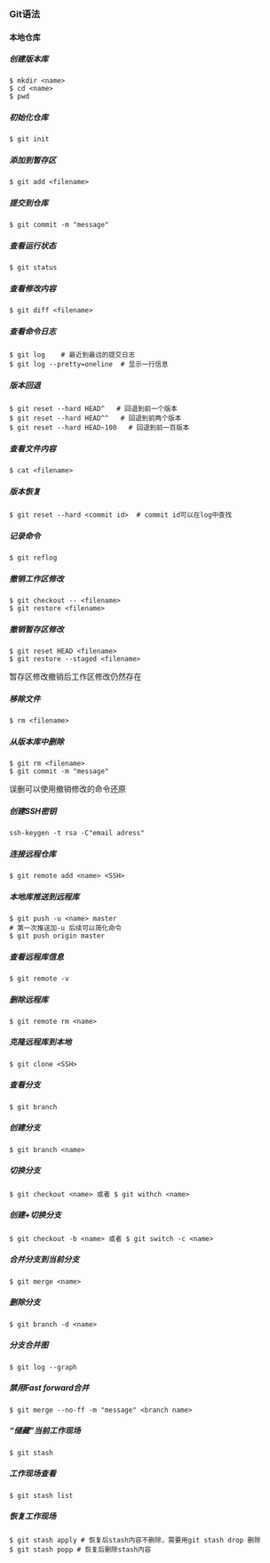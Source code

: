 ### Git语法
#### 本地仓库
##### 创建版本库
```
$ mkdir <name>
$ cd <name>
$ pwd 
```
##### 初始化仓库
```
$ git init
```
##### 添加到暂存区
```
$ git add <filename>
```
##### 提交到仓库
```
$ git commit -m "message"
```
##### 查看运行状态
```
$ git status
```
##### 查看修改内容
```
$ git diff <filename>
```
##### 查看命令日志
```
$ git log    # 最近到最远的提交日志
$ git log --pretty=oneline  # 显示一行信息
```
##### 版本回退
```
$ git reset --hard HEAD^   # 回退到前一个版本
$ git reset --hard HEAD^^   # 回退到前两个版本
$ git reset --hard HEAD~100   # 回退到前一百版本
```
##### 查看文件内容
```
$ cat <filename>
```
##### 版本恢复
```
$ git reset --hard <commit id>  # commit id可以在log中查找
```
##### 记录命令
```
$ git reflog
```
##### 撤销工作区修改
```
$ git checkout -- <filename>
$ git restore <filename>
```
##### 撤销暂存区修改
```
$ git reset HEAD <filename>
$ git restore --staged <filename>
```
暂存区修改撤销后工作区修改仍然存在
##### 移除文件
```
$ rm <filename>
```
##### 从版本库中删除
```
$ git rm <filename>
$ git commit -m "message"
```
误删可以使用撤销修改的命令还原
##### 创建SSH密钥
```
ssh-keygen -t rsa -C"email adress"
```
##### 连接远程仓库
```
$ git remote add <name> <SSH>
```
##### 本地库推送到远程库
```
$ git push -u <name> master
# 第一次推送加-u 后续可以简化命令
$ git push origin master
```
##### 查看远程库信息
```
$ git remote -v
```
##### 删除远程库
```
$ git remote rm <name>
```
##### 克隆远程库到本地
```
$ git clone <SSH>
```
##### 查看分支
```
$ git branch
```
##### 创建分支
```
$ git branch <name>
```
##### 切换分支
```
$ git checkout <name> 或者 $ git withch <name>
```
##### 创建+切换分支
```
$ git checkout -b <name> 或者 $ git switch -c <name>
```
##### 合并分支到当前分支
```
$ git merge <name>
```
##### 删除分支
```
$ git branch -d <name>
```
##### 分支合并图
```
$ git log --graph
```
##### 禁用Fast forward合并
```
$ git merge --no-ff -m "message" <branch name>
```
##### “储藏”当前工作现场
```
$ git stash
```
##### 工作现场查看
```
$ git stash list
```
##### 恢复工作现场
```
$ git stash apply # 恢复后stash内容不删除，需要用git stash drop 删除
$ git stash popp # 恢复后删除stash内容
```
